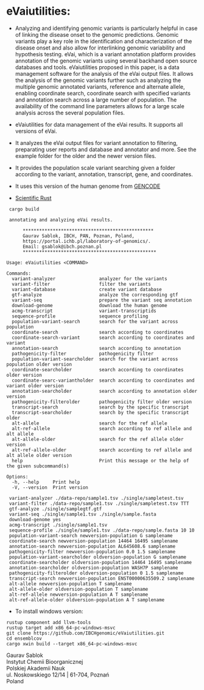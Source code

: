 # eVaiutilities:

- Analyzing and identifying genomic variants is particularly helpful in case of linking the disease onset to the genomic predictions. Genomic variants play a key role in the identification and characterization of the disease onset and also allow for interlinking genomic variability and hypothesis testing. eVai, which is a variant annotation platform provides annotation of the genomic variants using several backhand open source databases and tools. eVaiutilities proposed in this paper, is a data management software for the analysis of the eVai output files. It allows the analysis of the genomic variants further such as analyzing the multiple genomic annotated variants, reference and alternate allele, enabling coordinate search, coordinate search with specified variants and annotation search across a large number of population. The availability of the command line parameters allows for a large scale analysis across the several population files.

- eVaiutilities for data management of the eVai results. It supports all versions of eVai.
- It analyzes the eVai output files for variant annotation to filtering, preparating user reports and database and annotator and more. See the example folder for the older and the newer version files.
- It provides the population scale variant searching given a folder according to the variant, annotation, transcript, gene, and coordinates.
- It uses this version of the human genome from [GENCODE](https://www.gencodegenes.org/human/)

- [Scientific Rust](https://www.youtube.com/watch?app=desktop&v=dru-2Cn-RTQ)

```
 cargo build
```

```
 annotating and analyzing eVai results.

      ************************************************
      Gaurav Sablok, IBCH, PAN, Poznan, Poland,
      https://portal.ichb.pl/laboratory-of-genomics/.
      Email: gsablok@ibch.poznan.pl
      *************************************************

Usage: eVaiutilities <COMMAND>

Commands:
  variant-analyzer                analyzer for the variants
  variant-filter                  filter the variants
  variant-database                create variant database
  gtf-analyze                     analyze the corresponding gtf
  variant-seq                     prepare the variant seq annotation
  download-genome                 download the human genome
  acmg-transcript                 variant-transcriptids
  sequence-profile                sequence profiling
  population-variant-search       search for the variant across population
  coordinate-search               search according to coordinates
  coordinate-search-variant       search according to coordinates and variant
  annotation-search               search according to annotation
  pathogenicity-filter            pathogenicity filter
  population-variant-searcholder  search for the variant across population older version
  coordinate-searcholder          search according to coordinates older version
  coordinate-searc-variantholder  search according to coordinates and variant older version
  annotation-searcholder          search according to annotation older version
  pathogenicity-filterolder       pathogenicity filter older version
  transcript-search               search by the specific transcript
  transcript-searcholder          search by the specific transcript older
  alt-allele                      search for the ref allele
  alt-ref-allele                  search according to ref allele and alt allele
  alt-allele-older                search for the ref allele older version
  alt-ref-allele-older            search according to ref allele and alt allele older version
  help                            Print this message or the help of the given subcommand(s)

Options:
  -h, --help     Print help
  -V, --version  Print version

```
```
 variant-analyzer ./data-repo/sample1.tsv ./single/sampletest.tsv
 variant-filter ./data-repo/sample1.tsv ./single/sampletest.tsv TTT
 gtf-analyze ./single/samplegtf.gtf
 variant-seq ./single/sample1.tsv ./single/sample.fasta
 download-genome yes
 acmg-transcript ./single/sample1.tsv
 sequence-profile ./single/sample1.tsv ./data-repo/sample.fasta 10 10
 population-variant-search newversion-population G samplename
 coordinate-search newversion-population 14464 16495 samplename
 annotation-search newversion-population AL645608.6 samplename
 pathogenicity-filter newversion-population 0.0 1.5 samplename
 population-variant-searcholder oldversion-population G samplename
 coordinate-searcholder oldversion-population 14464 16495 samplename
 annotation-searcholder oldversion-population WASH7P samplename
 pathogenicity-filterolder oldversion-population 0 1.5 samplename
 transcript-search newversion-population ENST00000635509.2 samplename
 alt-allele newversion-population T samplename
 alt-allele-older oldversion-population T samplename
 alt-ref-allele newversion-population A T samplename
 alt-ref-allele-older oldversion-population A T samplename
```

- To install windows version:

```
rustup component add llvm-tools
rustup target add x86_64-pc-windows-msvc
git clone https://github.com/IBCHgenomic/eVaiutilities.git
cd ensemblcov
cargo xwin build --target x86_64-pc-windows-msvc
```

 Gaurav Sablok \
 Instytut Chemii Bioorganicznej \
 Polskiej Akademii Nauk \
 ul. Noskowskiego 12/14 | 61-704, Poznań \
 Poland
